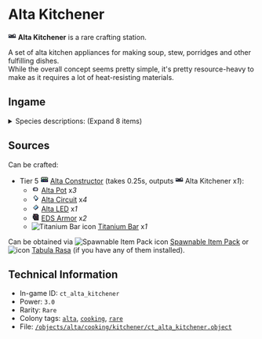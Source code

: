 # Alta Kitchener

<img src="https://raw.githubusercontent.com/Ceterai/Enternia/main/objects/alta/cooking/kitchener/icon.png" alt="Alta Kitchener icon" loading="lazy" width="auto" height="16px"/> **Alta Kitchener** is a rare crafting station.

A set of alta kitchen appliances for making soup, stew, porridges and other fulfilling dishes.  
While the overall concept seems pretty simple, it's pretty resource-heavy to make as it requires a lot of heat-resisting materials.

## Ingame

<details markdown="1"><summary>Species descriptions: (Expand 8 items)</summary>

- Alta: I wouldn't mind enjoying a nice motsu right about now.
- Apex: A typical kitchen stove. Useful for cooking mains and sides.
- Avian: I like the smell of this.
- Floran: A ssstove. Floran can cook food here.
- Glitch: Neutral. A cooking counter top.
- Human: Ah yes, a soup maker 3000.
- Hylotl: This usual open stove is capable of handling a lot of challenges.
- Novakid: Don't mind if I do!

</details>

## Sources

Can be crafted:

- Tier 5 ![ ](https://raw.githubusercontent.com/Ceterai/Enternia/main/objects/alta/crafting/constructor/icon5.png) [Alta Constructor](https://ceterai.github.io/MyEnternia/Wiki/AltaConstructor) (takes 0.25s, outputs <img src="https://raw.githubusercontent.com/Ceterai/Enternia/main/objects/alta/cooking/kitchener/icon.png" alt="Alta Kitchener icon" loading="lazy" width="auto" height="16px"/> Alta Kitchener x*1*):
  - <img src="https://raw.githubusercontent.com/Ceterai/Enternia/main/objects/alta/cooking/pot/icon.png" alt="Alta Pot icon" loading="lazy" width="auto" height="16px"/> [Alta Pot](https://ceterai.github.io/MyEnternia/Wiki/AltaPot) x*3*
  - <img src="https://raw.githubusercontent.com/Ceterai/Enternia/main/objects/alta/wired/circuit/icon.png" alt="Alta Circuit icon" loading="lazy" width="auto" height="16px"/> [Alta Circuit](https://ceterai.github.io/MyEnternia/Wiki/AltaCircuit) x*4*
  - <img src="https://raw.githubusercontent.com/Ceterai/Enternia/main/objects/alta/wired/led/icon.png" alt="Alta LED icon" loading="lazy" width="auto" height="16px"/> [Alta LED](https://ceterai.github.io/MyEnternia/Wiki/AltaLED) x*1*
  - <img src="https://raw.githubusercontent.com/Ceterai/Enternia/main/items/generic/crafting/alta/eds.png" alt="EDS Armor icon" loading="lazy" width="auto" height="16px"/> [EDS Armor](https://ceterai.github.io/MyEnternia/Wiki/EDSArmor) x*2*
  - <img src="https://starbounder.org/mediawiki/images/9/94/Titanium_Bar.png" alt="Titanium Bar icon" loading="lazy" width="14px" height="13px"/> [Titanium Bar](https://starbounder.org/Titanium_Bar) x*1*

Can be obtained via <img src="https://raw.githubusercontent.com/Silverfeelin/Starbound-SpawnableItemPack/master/interface/sip/iconSmall.png" alt="Spawnable Item Pack icon" width="18" height="14"/> [Spawnable Item Pack](https://steamcommunity.com/sharedfiles/filedetails/?id=733665104) or <img src="https://steamuserimages-a.akamaihd.net/ugc/263843960696222713/3EC9A7C005541F7D577EBCB8C5736B4EFC9973D6/" alt="icon" width="8" height="12"/> [Tabula Rasa](https://community.playstarbound.com/resources/the-tabula-rasa.3222/) (if you have any of them installed).

## Technical Information

- In-game ID: `ct_alta_kitchener`
- Power: `3.0`
- Rarity: `Rare`
- Colony tags: [`alta`](https://ceterai.github.io/MyEnternia/Wiki/Tags/Alta), [`cooking`](https://ceterai.github.io/MyEnternia/Wiki/Tags/Cooking), [`rare`](https://ceterai.github.io/MyEnternia/Wiki/Tags/Rare)
- File: [`/objects/alta/cooking/kitchener/ct_alta_kitchener.object`](https://github.com/Ceterai/Enternia/blob/main/objects/alta/cooking/kitchener/ct_alta_kitchener.object)
